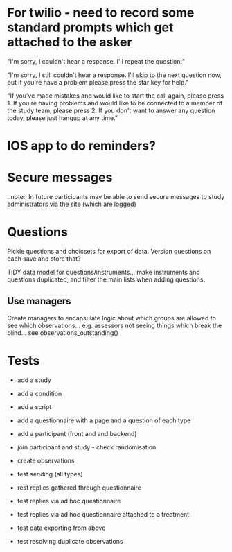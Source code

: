
# For twilio - need to record some standard prompts which get attached to the asker

"I'm sorry, I couldn't hear a response. I'll repeat the question:"

"I'm sorry, I still couldn't hear a response. I'll skip to the next question now, but if you're have a problem please press the star key for help."

"If you've made mistakes and would like to start the call again, please press 1. If you're having problems and would like to be connected to a member of the study team, please press 2. If you don't want to answer any question today, please just hangup at any time."








# IOS app to do reminders?




# Secure messages

..note:: In future participants may be able to send secure messages to study administrators via the site (which are logged)


# Questions

Pickle questions and choicsets for export of data. Version questions on each save and store that?

TIDY data model for questions/instruments... make instruments and questions duplicated, and filter the main lists when adding questions.

## Use managers

Create managers to encapsulate logic about which groups are allowed to see which observations... e.g. assessors not seeing things which break the blind... see observations_outstanding()


# Tests

- add a study
- add a condition
- add a script
- add a questionnaire with a page and a question of each type
- add a participant (front and and backend)
- join participant and study - check randomisation
- create observations
- test sending (all types)
- rest replies gathered through questionnaire
- test replies via ad hoc questionnaire
- test replies via ad hoc questionnaire attached to a treatment
- test data exporting from above


- test resolving duplicate observations















